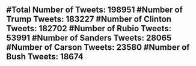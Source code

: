 #Total Number of Tweets: 198951 
#Number of Trump Tweets: 183227
#Number of Clinton Tweets: 182702
#Number of Rubio Tweets: 53991
#Number of Sanders Tweets: 28065
#Number of Carson Tweets: 23580
#Number of Bush Tweets: 18674
---

